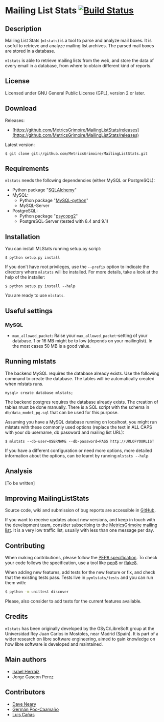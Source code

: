 Mailing List Stats [![Build Status](https://travis-ci.org/MetricsGrimoire/MailingListStats.svg?branch=master)](https://travis-ci.org/MetricsGrimoire/MailingListStats)
==================

Description
-----------
Mailing List Stats (`mlstats`) is a tool to parse and analyze mail boxes.
It is useful to retrieve and analyze mailing list archives.  The parsed
mail boxes are stored in a database.

`mlstats` is able to retrieve mailing lists from the web,
and store the data of every email in a database, from where to obtain
different kind of reports.

License
-------

Licensed under GNU General Public License (GPL), version 2 or later.


Download
--------

Releases:

* [https://github.com/MetricsGrimoire/MailingListStats/releases](https://github.com/MetricsGrimoire/MailingListStats/releases)

Latest version:

    $ git clone git://github.com/MetricsGrimoire/MailingListStats.git


Requirements
-------------
`mlstats` needs the following dependencies (either MySQL or PostgreSQL):

  * Python package "[SQLAlchemy](https://pypi.python.org/pypi/SQLAlchemy)"
  * MySQL:
    * Python package "[MySQL-python](https://pypi.python.org/pypi/MySQL-python/)"
    * MySQL-Server
  * PostgreSQL:
    * Python package "[psycopg2](https://pypi.python.org/pypi/psycopg2)"
    * PostgreSQL-Server (tested with 8.4 and 9.1)


Installation
------------
You can install MLStats running setup.py script:

    $ python setup.py install

If you don't have root privileges, use the `--prefix` option to indicate
the directory where `mlstats` will be installed. For more details, take a
look at the help of the installer:

    $ python setup.py install --help

You are ready to use `mlstats`.
## Useful settings

### MySQL

* `max_allowed_packet`: Raise your `max_allowed_packet`-setting of your database. 1 or 16 MB might be to low (depends on your mailinglist). In the most cases 50 MB is a good value.

Running mlstats
---------------

The backend MySQL requires the database already exists. Use the following
command to create the database. The tables will be automatically created 
when mlstats runs.

    mysql> create database mlstats;

The backend postgres requires the database already exists. The creation
of tables must be done manually. There is a SQL script with the schema
in `db/data_model_pg.sql` that can be used for this purpose.

Assuming you have a MySQL database running on localhost, you might run mlstats
with these commonly used options (replace the text in ALL CAPS with your db username, 
db password and mailing list URL):

    $ mlstats --db-user=USERNAME --db-password=PASS http://URLOFYOURLIST

If you have a different configuration or need more options, more detailed information
about the options, can be learnt by running `mlstats --help`

Analysis
--------

[To be written]


Improving MailingListStats
---------------------------

Source code, wiki and submission of bug reports are accessible in [GitHub].

[GitHub]: https://github.com/MetricsGrimoire/MailingListStats

If you want to receive updates about new versions, and keep in touch
with the development team, consider subscribing to the [MetricsGrimoire mailing list][1].
It is a very low traffic list, usually with less than one message per day.

[1]: https://lists.libresoft.es/listinfo/metrics-grimoire

Contributing
------------

When making contributions, please follow the [PEP8 specification][2].
To check your code follows the specification, use a tool like
[pep8][3] or [flake8][4].

When adding new features, add tests for the new feature or fix, and check
that the existing tests pass.  Tests live in `pymlstats/tests` and you can
run them with:

```bash
$ python -m unittest discover
```

Please, also consider to add tests for the current features available.

[2]: http://www.python.org/dev/peps/pep-0008/
[3]: http://pypi.python.org/pypi/pep8
[4]: http://pypi.python.org/pypi/flake8/

Credits
-------

`mlstats` has been originally developed by the GSyC/LibreSoft group at
the Universidad Rey Juan Carlos in Mostoles, near Madrid (Spain). It is
part of a wider research on libre software engineering, aimed to gain
knowledge on how libre software is developed and maintained.


Main authors
------------

  * [Israel Herraiz]               <isra at herraiz org>
  * Jorge Gascon Perez             <jgascon at gsyc.escet.urjc.es>


Contributors
------------

  * [Dave Neary]                   <dneary at maemo org>
  * [Germán Poo-Caamaño]           <gpoo at gnome org>
  * [Luis Cañas]                   <lcanas at bitergia com>

  [Israel Herraiz]: http://herraiz.org/
  [Dave Neary]: http://blogs.gnome.org/bolsh/
  [Germán Poo-Caamaño]: http://calcifer.org/
  [Luis Cañas]: http://sanacl.wordpress.com/
